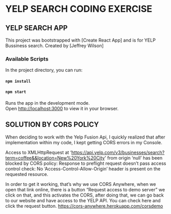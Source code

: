 # YELP SEARCH CODING EXERCISE
## YELP SEARCH APP

This project was bootstrapped with [Create React App] and is for YELP Bussiness search.
Created by [Jeffrey Wilson]

### Available Scripts

In the project directory, you can run:
#### `npm install`
#### `npm start`

Runs the app in the development mode.\
Open [http://localhost:3000](http://localhost:3000) to view it in your browser.

## SOLUTION BY CORS POLICY

When deciding to work with the Yelp Fusion Api, I quickly realized that after implementation within my code, I kept getting CORS errors in my Console.

Access to XMLHttpRequest at ‘https://api.yelp.com/v3/businesses/search?term=coffee&&location=New%20York%20City' from origin ‘null’ has been blocked by CORS policy: Response to preflight request doesn’t pass access control check: No ‘Access-Control-Allow-Origin’ header is present on the requested resource.

 In order to get it working, that’s why we use CORS Anywhere, when we open that link online, there is a button “Request access to demo server” we click on that, and this activates the CORS, after doing that, we can go back to our website and have access to the YELP API. You can check here and click the request button.
https://cors-anywhere.herokuapp.com/corsdemo
